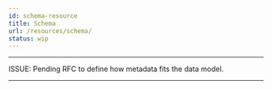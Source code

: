 ```yaml
---
id: schema-resource
title: Schema
url: /resources/schema/
status: wip
---
```


***
ISSUE: Pending RFC to define how metadata fits the data model.
***
